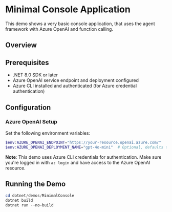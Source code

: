 # Minimal Console Application

This demo shows a very basic console application, that uses the agent framework with Azure OpenAI and function calling.

## Overview

## Prerequisites

- .NET 8.0 SDK or later
- Azure OpenAI service endpoint and deployment configured
- Azure CLI installed and authenticated (for Azure credential authentication)

## Configuration

### Azure OpenAI Setup
Set the following environment variables:
```powershell
$env:AZURE_OPENAI_ENDPOINT="https://your-resource.openai.azure.com/"
$env:AZURE_OPENAI_DEPLOYMENT_NAME="gpt-4o-mini"  # Optional, defaults to gpt-4o-mini
```

**Note**: This demo uses Azure CLI credentials for authentication. Make sure you're logged in with `az login` and have access to the Azure OpenAI resource.

## Running the Demo

```powershell
cd dotnet/demos/MinimalConsole
dotnet build
dotnet run --no-build
```
